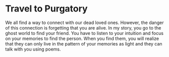 # Travel to Purgatory
We all find a way to connect with our dead loved ones. However, the danger of this connection is forgetting that you are alive. In my story, you go to the ghost world to find your friend. You have to listen to your intuition and focus on your memories to find the person. When you find them, you will realize that they can only live in the pattern of your memories as light and they can talk with you using poems.

 